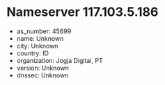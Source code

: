 # Nameserver 117.103.5.186

* as_number: 45699
* name: Unknown
* city: Unknown
* country: ID
* organization: Jogja Digital, PT
* version: Unknown
* dnssec: Unknown
